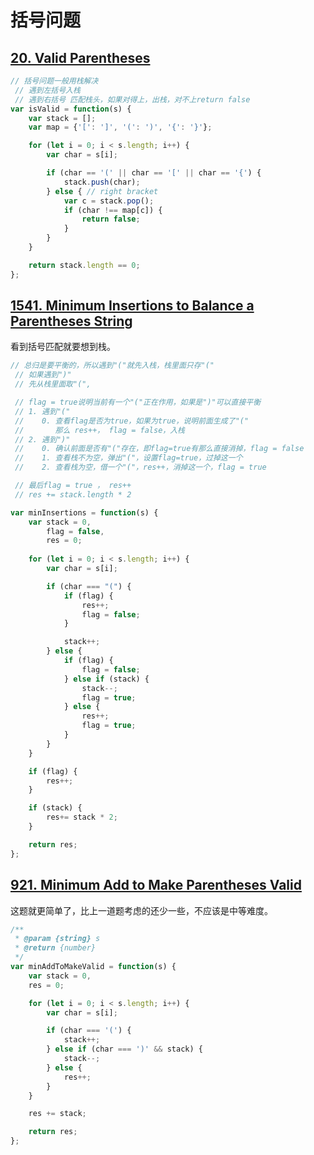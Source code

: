# 括号问题

## [20. Valid Parentheses](https://leetcode.com/problems/valid-parentheses/description/)

```js
// 括号问题一般用栈解决
 // 遇到左括号入栈
 // 遇到右括号 匹配栈头，如果对得上，出栈，对不上return false
var isValid = function(s) {
    var stack = [];
    var map = {'[': ']', '(': ')', '{': '}'};

    for (let i = 0; i < s.length; i++) {
        var char = s[i];

        if (char == '(' || char == '[' || char == '{') {
            stack.push(char);
        } else { // right bracket
            var c = stack.pop();
            if (char !== map[c]) {
                return false;
            }
        }
    }

    return stack.length == 0;
};
```

## [1541. Minimum Insertions to Balance a Parentheses String](https://leetcode.com/problems/minimum-insertions-to-balance-a-parentheses-string/description/)

看到括号匹配就要想到栈。

```js
// 总归是要平衡的，所以遇到"("就先入栈，栈里面只存"("
 // 如果遇到")"
 // 先从栈里面取"(",

 // flag = true说明当前有一个"("正在作用，如果是")"可以直接平衡
 // 1. 遇到"("
 //    0. 查看flag是否为true，如果为true，说明前面生成了"("
 //       那么 res++， flag = false，入栈
 // 2. 遇到")"
 //    0. 确认前面是否有"("存在，即flag=true有那么直接消掉，flag = false
 //    1. 查看栈不为空，弹出"("，设置flag=true，过掉这一个
 //    2. 查看栈为空，借一个"("，res++，消掉这一个，flag = true

 // 最后flag = true ， res++
 // res += stack.length * 2

var minInsertions = function(s) {
    var stack = 0,
        flag = false,
        res = 0;
    
    for (let i = 0; i < s.length; i++) {
        var char = s[i];

        if (char === "(") {
            if (flag) {
                res++;
                flag = false;
            } 

            stack++;
        } else {
            if (flag) {
                flag = false;
            } else if (stack) {
                stack--;
                flag = true;
            } else {
                res++;
                flag = true;
            }
        }
    }

    if (flag) {
        res++;
    }

    if (stack) {
        res+= stack * 2;
    }

    return res;
};

```


## [921. Minimum Add to Make Parentheses Valid](https://leetcode.com/problems/minimum-add-to-make-parentheses-valid/description/)

这题就更简单了，比上一道题考虑的还少一些，不应该是中等难度。

```js
/**
 * @param {string} s
 * @return {number}
 */
var minAddToMakeValid = function(s) {
    var stack = 0,
    res = 0;

    for (let i = 0; i < s.length; i++) {
        var char = s[i];

        if (char === '(') {
            stack++;
        } else if (char === ')' && stack) {
            stack--;
        } else {
            res++;
        }
    }

    res += stack;

    return res;
};
```